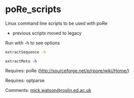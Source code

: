 # poRe_scripts
Linux command line scripts to be used with poRe

* previous scripts moved to legacy

Run with -h to see options

```sh
extractSequence -h
```

```
extractMeta -h
```

Requires: poRe (http://sourceforge.net/p/rpore/wiki/Home/)

Requires: optparse

Comments: mick.watson@roslin.ed.ac.uk
